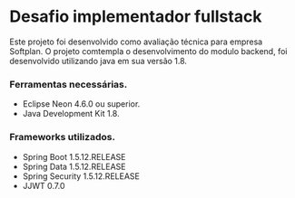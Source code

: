 # Desafio implementador fullstack

Este projeto foi desenvolvido como avaliação técnica para empresa Softplan.
O projeto comtempla o desenvolvimento do modulo backend, foi desenvolvido utilizando java em sua versão 1.8.

### Ferramentas necessárias.

- Eclipse Neon 4.6.0 ou superior.
- Java Development Kit 1.8.

### Frameworks utilizados.

- Spring Boot 1.5.12.RELEASE
- Spring Data 1.5.12.RELEASE
- Spring Security 1.5.12.RELEASE
- JJWT 0.7.0


